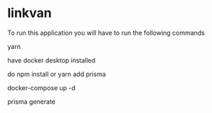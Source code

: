 # linkvan

To run this application you will have to run the following commands 

yarn

have docker desktop installed

do npm install or yarn add prisma

docker-compose up -d

prisma generate
